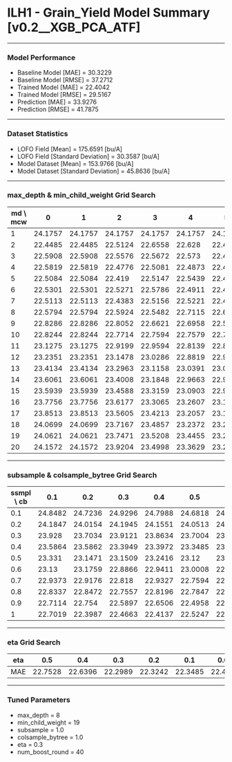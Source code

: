 # ILH1 - Grain_Yield Model Summary [v0.2__XGB_PCA_ATF]

***

### Model Performance

- Baseline Model [MAE] = 30.3229
- Baseline Model [RMSE] = 37.2712
- Trained Model [MAE] = 22.4042
- Trained Model [RMSE] = 29.5167
- Prediction [MAE] = 33.9276
- Prediction [RMSE] = 41.7875
***

### Dataset Statistics

- LOFO Field [Mean] = 175.6591 [bu/A]
- LOFO Field [Standard Deviation] = 30.3587 [bu/A]
- Model Dataset [Mean] = 153.9766 [bu/A]
- Model Dataset [Standard Deviation] = 45.8636 [bu/A]
***

### max_depth & min_child_weight Grid Search

|   md \ mcw |       0 |       1 |       2 |       3 |       4 |       5 |       6 |       7 |       8 |       9 |      10 |      11 |      12 |      13 |      14 |      15 |      16 |      17 |      18 |      19 |      20 |
|------------|---------|---------|---------|---------|---------|---------|---------|---------|---------|---------|---------|---------|---------|---------|---------|---------|---------|---------|---------|---------|---------|
|          1 | 24.1757 | 24.1757 | 24.1757 | 24.1757 | 24.1757 | 24.1757 | 24.1757 | 24.1757 | 24.1711 | 24.1855 | 24.1651 | 24.2283 | 24.1665 | 24.2132 | 24.2132 | 24.2468 | 24.2653 | 24.2653 | 24.2652 | 24.2708 | 24.1987 |
|          2 | 22.4485 | 22.4485 | 22.5124 | 22.6558 | 22.628  | 22.4928 | 22.5089 | 22.5438 | 22.4802 | 22.7112 | 22.6078 | 22.7428 | 22.6053 | 22.5804 | 22.5831 | 22.6309 | 22.7312 | 22.7184 | 22.6526 | 22.6977 | 22.7345 |
|          3 | 22.5908 | 22.5908 | 22.5576 | 22.5672 | 22.573  | 22.4043 | 22.5284 | 22.6167 | 22.7062 | 22.5238 | 22.4962 | 22.538  | 22.6164 | 22.6437 | 22.4888 | 22.5243 | 22.5871 | 22.5729 | 22.6818 | 22.6525 | 22.6833 |
|          4 | 22.5819 | 22.5819 | 22.4776 | 22.5081 | 22.4873 | 22.4613 | 22.4726 | 22.5653 | 22.526  | 22.546  | 22.5679 | 22.5237 | 22.5236 | 22.5013 | 22.5061 | 22.4158 | 22.4927 | 22.6004 | 22.4653 | 22.4261 | 22.5432 |
|          5 | 22.5084 | 22.5084 | 22.419  | 22.5147 | 22.5439 | 22.4623 | 22.4469 | 22.4515 | 22.4023 | 22.3808 | 22.3836 | 22.4417 | 22.5034 | 22.5043 | 22.523  | 22.4492 | 22.4028 | 22.406  | 22.4625 | 22.5564 | 22.4487 |
|          6 | 22.5301 | 22.5301 | 22.5271 | 22.5786 | 22.4911 | 22.4265 | 22.5375 | 22.4125 | 22.3993 | 22.3769 | 22.4448 | 22.4536 | 22.4684 | 22.4477 | 22.466  | 22.4021 | 22.4048 | 22.4652 | 22.5384 | 22.5282 | 22.5606 |
|          7 | 22.5113 | 22.5113 | 22.4383 | 22.5156 | 22.5221 | 22.4258 | 22.5147 | 22.455  | 22.4099 | 22.4132 | 22.4348 | 22.4363 | 22.4727 | 22.4799 | 22.3369 | 22.4003 | 22.4427 | 22.547  | 22.4379 | 22.4531 | 22.5095 |
|          8 | 22.5794 | 22.5794 | 22.5924 | 22.5482 | 22.7115 | 22.6259 | 22.5037 | 22.6115 | 22.5468 | 22.4675 | 22.477  | 22.453  | 22.529  | 22.5216 | 22.4914 | 22.5114 | 22.4967 | 22.5164 | 22.4571 | 22.2989 | 22.4126 |
|          9 | 22.8286 | 22.8286 | 22.8052 | 22.6621 | 22.6958 | 22.5841 | 22.5895 | 22.4458 | 22.573  | 22.5507 | 22.6394 | 22.5451 | 22.5937 | 22.4926 | 22.5623 | 22.5036 | 22.5022 | 22.5273 | 22.489  | 22.5296 | 22.4204 |
|         10 | 22.8244 | 22.8244 | 22.7714 | 22.7594 | 22.7579 | 22.7577 | 22.7034 | 22.637  | 22.5841 | 22.6029 | 22.56   | 22.5829 | 22.4226 | 22.5981 | 22.4555 | 22.5071 | 22.5059 | 22.5265 | 22.4097 | 22.4475 | 22.3932 |
|         11 | 23.1275 | 23.1275 | 22.9199 | 22.9594 | 22.8139 | 22.8135 | 22.6733 | 22.8135 | 22.6748 | 22.5465 | 22.5698 | 22.5812 | 22.6855 | 22.5935 | 22.5669 | 22.4695 | 22.6455 | 22.436  | 22.4314 | 22.4643 | 22.4495 |
|         12 | 23.2351 | 23.2351 | 23.1478 | 23.0286 | 22.8819 | 22.9627 | 22.8638 | 22.8511 | 22.7336 | 22.6619 | 22.7565 | 22.5771 | 22.6513 | 22.4735 | 22.5414 | 22.5554 | 22.5925 | 22.6547 | 22.5211 | 22.4045 | 22.5044 |
|         13 | 23.4134 | 23.4134 | 23.2963 | 23.1158 | 23.0391 | 23.0535 | 22.8626 | 22.8918 | 22.7753 | 22.7112 | 22.6907 | 22.7024 | 22.6218 | 22.6546 | 22.4767 | 22.5084 | 22.651  | 22.5574 | 22.4289 | 22.6157 | 22.4645 |
|         14 | 23.6061 | 23.6061 | 23.4008 | 23.1848 | 22.9663 | 22.9368 | 22.8735 | 22.9627 | 22.8176 | 22.6508 | 22.7827 | 22.7049 | 22.5703 | 22.6268 | 22.4774 | 22.5684 | 22.6369 | 22.4666 | 22.4753 | 22.5358 | 22.5143 |
|         15 | 23.5939 | 23.5939 | 23.4588 | 23.3159 | 23.0903 | 22.9929 | 23.01   | 22.8244 | 22.8692 | 22.8098 | 22.7157 | 22.7908 | 22.6692 | 22.6056 | 22.5949 | 22.4819 | 22.532  | 22.5518 | 22.5678 | 22.475  | 22.5615 |
|         16 | 23.7756 | 23.7756 | 23.6177 | 23.3065 | 23.2607 | 23.1111 | 23.0486 | 22.9194 | 22.7671 | 22.7859 | 22.7099 | 22.8481 | 22.695  | 22.6795 | 22.5407 | 22.6237 | 22.5393 | 22.5402 | 22.6023 | 22.4781 | 22.493  |
|         17 | 23.8513 | 23.8513 | 23.5605 | 23.4213 | 23.2057 | 23.159  | 23.1074 | 22.8881 | 22.8192 | 22.9412 | 22.6814 | 22.799  | 22.6477 | 22.5674 | 22.5565 | 22.5518 | 22.6358 | 22.5972 | 22.5359 | 22.4372 | 22.565  |
|         18 | 24.0699 | 24.0699 | 23.7167 | 23.4857 | 23.2372 | 23.2332 | 23.0513 | 22.926  | 22.8438 | 22.8255 | 22.7533 | 22.7807 | 22.6838 | 22.6273 | 22.6396 | 22.5639 | 22.5987 | 22.5648 | 22.5304 | 22.3795 | 22.5041 |
|         19 | 24.0621 | 24.0621 | 23.7471 | 23.5208 | 23.4455 | 23.2105 | 23.0775 | 23.0388 | 22.8911 | 22.8869 | 22.7705 | 22.7898 | 22.6964 | 22.6877 | 22.5821 | 22.6808 | 22.5896 | 22.5804 | 22.526  | 22.4983 | 22.4908 |
|         20 | 24.1572 | 24.1572 | 23.9204 | 23.4998 | 23.3629 | 23.2857 | 23.0899 | 23.091  | 22.9237 | 22.9082 | 22.7336 | 22.857  | 22.7887 | 22.7693 | 22.5935 | 22.5889 | 22.6647 | 22.5884 | 22.506  | 22.4814 | 22.4959 |

***

### subsample & colsample_bytree Grid Search

|   ssmpl \ cb |     0.1 |     0.2 |     0.3 |     0.4 |     0.5 |     0.6 |     0.7 |     0.8 |     0.9 |     1.0 |
|--------------|---------|---------|---------|---------|---------|---------|---------|---------|---------|---------|
|          0.1 | 24.8482 | 24.7236 | 24.9296 | 24.7988 | 24.6818 | 24.7478 | 24.7524 | 24.9618 | 24.6796 | 24.6973 |
|          0.2 | 24.1847 | 24.0154 | 24.1945 | 24.1551 | 24.0513 | 24.0161 | 24.2896 | 24.3342 | 24.1329 | 23.9174 |
|          0.3 | 23.928  | 23.7034 | 23.9121 | 23.8634 | 23.7004 | 23.6922 | 23.7334 | 23.8312 | 23.5297 | 23.6126 |
|          0.4 | 23.5864 | 23.5862 | 23.3949 | 23.3972 | 23.3485 | 23.5345 | 23.3796 | 23.5012 | 23.2944 | 23.3321 |
|          0.5 | 23.331  | 23.1471 | 23.1509 | 23.2416 | 23.12   | 23.0899 | 23.1052 | 23.2339 | 23.2572 | 23.2084 |
|          0.6 | 23.13   | 23.1759 | 22.8866 | 22.9411 | 23.0008 | 22.9709 | 23.121  | 23.0239 | 22.8283 | 22.9418 |
|          0.7 | 22.9373 | 22.9176 | 22.818  | 22.9327 | 22.7594 | 22.8388 | 22.8854 | 22.829  | 22.8097 | 22.6943 |
|          0.8 | 22.8337 | 22.8472 | 22.7557 | 22.8196 | 22.7847 | 22.73   | 22.7211 | 22.7275 | 22.577  | 22.6772 |
|          0.9 | 22.7114 | 22.754  | 22.5897 | 22.6506 | 22.4958 | 22.5887 | 22.6151 | 22.5511 | 22.6604 | 22.6069 |
|          1   | 22.7019 | 22.3987 | 22.4663 | 22.4137 | 22.5247 | 22.4686 | 22.5125 | 22.4485 | 22.4524 | 22.2989 |

***

### eta Grid Search

| eta   |     0.5 |     0.4 |     0.3 |     0.2 |     0.1 |    0.01 |   0.001 |
|-------|---------|---------|---------|---------|---------|---------|---------|
| MAE   | 22.7528 | 22.6396 | 22.2989 | 22.3242 | 22.3485 | 22.4122 | 58.6837 |

***

### Tuned Parameters

- max_depth = 8
- min_child_weight = 19
- subsample = 1.0
- colsample_bytree = 1.0
- eta = 0.3
- num_boost_round = 40
